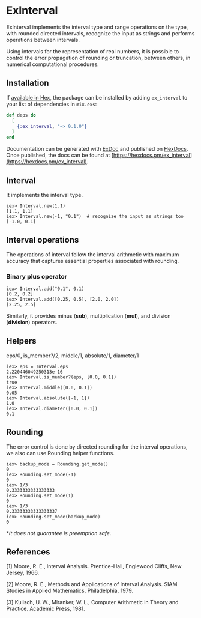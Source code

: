 # ExInterval

ExInterval implements the interval type and range operations on the type, with rounded
directed intervals, recognize the input as strings and performs operations
between intervals.

Using intervals for the representation of real numbers, it is possible to
control the error propagation of rounding or truncation, between others, in 
numerical computational procedures.

## Installation

If [available in Hex](https://hex.pm/docs/publish), the package can be installed
by adding `ex_interval` to your list of dependencies in `mix.exs`:

```elixir
def deps do
  [
    {:ex_interval, "~> 0.1.0"}
  ]
end
```

Documentation can be generated with [ExDoc](https://github.com/elixir-lang/ex_doc)
and published on [HexDocs](https://hexdocs.pm). Once published, the docs can
be found at [https://hexdocs.pm/ex_interval](https://hexdocs.pm/ex_interval).

## Interval
It implements the interval type.
```
iex> Interval.new(1.1)
[1.1, 1.1]
iex> Interval.new(-1, "0.1")  # recognize the input as strings too
[-1.0, 0.1]

```

## Interval operations
The operations of interval follow the interval arithmetic with maximum accuracy
that captures essential properties associated with rounding.

### Binary plus operator
```
iex> Interval.add("0.1", 0.1)
[0.2, 0.2]
iex> Interval.add([0.25, 0.5], [2.0, 2.0])
[2.25, 2.5]
```
Similarly, it provides minus (**sub**), multiplication (**mul**), and division (**division**) operators.

## Helpers
eps/0, is_member?/2, middle/1, absolute/1, diameter/1
```
iex> eps = Interval.eps
2.220446049250313e-16
iex> Interval.is_member?(eps, [0.0, 0.1])                                  
true
iex> Interval.middle([0.0, 0.1])
0.05
iex> Interval.absolute([-1, 1])
1.0
iex> Interval.diameter([0.0, 0.1])
0.1
```
## Rounding
The error control is done by directed rounding for the interval operations, we also
can use Rounding helper functions.
```
iex> backup_mode = Rounding.get_mode()
0
iex> Rounding.set_mode(-1)
0
iex> 1/3                             
0.3333333333333333
iex> Rounding.set_mode(1) 
0
iex> 1/3                             
0.33333333333333337
iex> Rounding.set_mode(backup_mode)
0
```
*_It does not guarantee is preemption safe_.
## References

[1] Moore, R. E., Interval Analysis. Prentice-Hall, Englewood Cliffs, New Jersey, 1966.

[2] Moore, R. E., Methods and Applications of Interval Analysis. SIAM Studies in Applied Mathematics, Philadelphia, 1979.

[3] Kulisch, U. W., Miranker, W. L., Computer Arithmetic in Theory and Practice. Academic Press, 1981.
